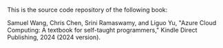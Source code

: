 This is the source code repository of the following book:

Samuel Wang, Chris Chen, Srini Ramaswamy, and Liguo Yu, "Azure Cloud Computing: A textbook for self-taught programmers," Kindle Direct Publishing, 2024 (2024 version).

